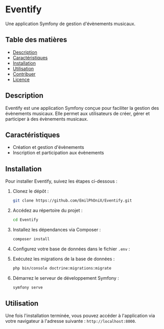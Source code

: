 # Eventify

Une application Symfony de gestion d'évènements musicaux.

## Table des matières

- [Description](#description)
- [Caractéristiques](#caractéristiques)
- [Installation](#installation)
- [Utilisation](#utilisation)
- [Contribuer](#contribuer)
- [Licence](#licence)

## Description

Eventify est une application Symfony conçue pour faciliter la gestion des évènements musicaux. Elle permet aux utilisateurs de créer, gérer et participer à des évènements musicaux.

## Caractéristiques

- Création et gestion d'évènements
- Inscription et participation aux évènements

## Installation

Pour installer Eventify, suivez les étapes ci-dessous :

1. Clonez le dépôt :
    ```bash
    git clone https://github.com/EmilPhOniX/Eventify.git
    ```
2. Accédez au répertoire du projet :
    ```bash
    cd Eventify
    ```
3. Installez les dépendances via Composer :
    ```bash
    composer install
    ```
4. Configurez votre base de données dans le fichier `.env` :


5. Exécutez les migrations de la base de données :
    ```bash
    php bin/console doctrine:migrations:migrate
    ```
6. Démarrez le serveur de développement Symfony :
    ```bash
    symfony serve
    ```

## Utilisation

Une fois l'installation terminée, vous pouvez accéder à l'application via votre navigateur à l'adresse suivante : `http://localhost:8000`.